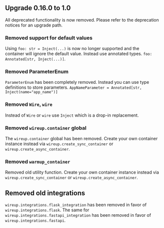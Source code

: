 ## Upgrade 0.16.0 to 1.0

All deprecated functionality is now removed. Please refer to the deprecation notices for an upgrade path.

### Removed support for default values

Using `foo: str = Inject(...)` is now no longer supported and the container will ignore the default value. Instead use annotated types. `foo: Annotated[str, Inject(...)]`.

### Removed ParameterEnum

`ParameterEnum` has been completely removed. Instead you can use type definitions to store parameters. `AppNameParameter = Annotated[str, Inject(name="app_name")]`

### Removed `Wire`, `wire`

Instead of `Wire` or `wire` use `Inject` which is a drop-in replacement.

### Removed `wireup.container` global

The `wireup.container` global has been removed. Create your own container instance instead via `wireup.create_sync_container` or `wireup.create_async_container`.

### Removed `warmup_container`

Removed old utility function. Create your own container instance instead via `wireup.create_sync_container` or `wireup.create_async_container`.

## Removed old integrations

`wireup.integrations.flask_integration` has been removed in favor of `wireup.integrations.flask`.
The same for `wireup.integrations.fastapi_integration` has been removed in favor of `wireup.integrations.fastapi`.